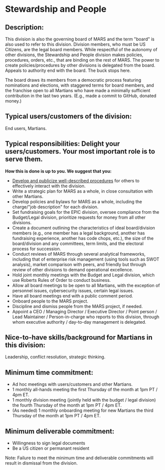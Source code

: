 # Stewardship and People

## Description:
This division is also the governing board of MARS and the term "board" is also used to refer to this division. Division members, who must be US Citizens, are the legal board members. While respectful of the autonomy of other divisions, the Stewardship and People division makes policies, procedures, orders, etc., that are binding on the rest of MARS. The power to create policies/procedures by other divisions is delegated from the board. Appeals to authority end with the board. The buck stops here.

The board draws its members from a democratic process featuring nominations and elections, with staggered terms for board members, and the franchise open to all Martians who have made a minimally sufficient contribution in the last two years. (E.g., made a commit to GitHub, donated money.)

## Typical users/customers of the division:
End users, Martians.

## Typical responsibilities: Delight your users/customers. Your most important role is to serve them.
**How this is done is up to you. We suggest that you:**
- [Develop and publicize well-described procedures](./procedures.md) for others to effectively interact with the division.
- Write a strategic plan for MARS as a whole, in close consultation with other Martians.
- Develop policies and bylaws for MARS as a whole, including the charge/"job description" for each division.
- Set fundraising goals for the EPIC division, oversee compliance from the Budget/Legal division, prioritize requests for money from all other divisions.
- Create a document outlining the characteristics of ideal board/division members (e.g., one member has a legal background, another has fundraising experience, another has code chops, etc.), the size of the board/division and any committees, term limits, and the electoral process for succession.
- Conduct reviews of MARS through several analytical frameworks, including that of enterprise risk management (using tools such as SWOT analysis), market comparison with peers, and friendly but through review of other divisions to demand operational excellence.
- Hold joint monthly meetings with the Budget and Legal division, which use Roberts Rules of Order to conduct business.
- Allow all board meetings to be open to all Martians, with the exception of personnel issues, cybersecurity issues, certain legal issues. 
- Have all board meetings end with a public comment period.
- Onboard people to the MARS project.
- Discipline and dismiss people from the MARS project, if needed.
- Appoint a CEO / Managing Director / Executive Director / Point person / Lead Maintainer / Person-in-charge who reports to this division, through whom executive authority / day-to-day management is delegated.

## Nice-to-have skills/background for Martians in this division:
Leadership, conflict resolution, strategic thinking.

## Minimum time commitment:
- Ad hoc meetings with users/customers and other Martians.
- 1 monthly all-hands meeting the first Thursday of the month at 1pm PT / 4pm ET.
- 1 monthly division meeting (jointly held with the budget / legal division) the fourth Thursday of the month at 1pm PT / 4pm ET.
- (As needed) 1 monthly onboarding meeting for new Martians the third Thursday of the month at 1pm PT / 4pm ET.

## Minimum deliverable commitment:
- Willingness to sign legal documents
- Be a US citizen or permanant resident

Note: Failure to meet the minimum time and deliverable commitments will result in dismissal from the division.
